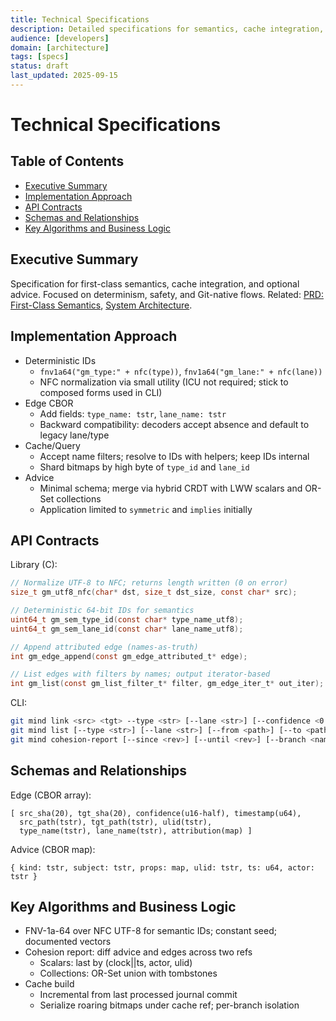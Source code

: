 ```yaml
---
title: Technical Specifications
description: Detailed specifications for semantics, cache integration, and advice.
audience: [developers]
domain: [architecture]
tags: [specs]
status: draft
last_updated: 2025-09-15
---
```


# Technical Specifications

## Table of Contents

- [Executive Summary](#executive-summary)
- [Implementation Approach](#implementation-approach)
- [API Contracts](#api-contracts)
- [Schemas and Relationships](#schemas-and-relationships)
- [Key Algorithms and Business Logic](#key-algorithms-and-business-logic)

## Executive Summary

Specification for first-class semantics, cache integration, and optional advice. Focused on determinism, safety, and Git-native flows. Related: [PRD: First-Class Semantics](../PRDs/PRD-git-mind-semantics-time-travel-prototype.md), [System Architecture](../architecture/System_Architecture.md).

## Implementation Approach

- Deterministic IDs
  - `fnv1a64("gm_type:" + nfc(type))`, `fnv1a64("gm_lane:" + nfc(lane))`
  - NFC normalization via small utility (ICU not required; stick to composed forms used in CLI)
- Edge CBOR
  - Add fields: `type_name: tstr`, `lane_name: tstr`
  - Backward compatibility: decoders accept absence and default to legacy lane/type
- Cache/Query
  - Accept name filters; resolve to IDs with helpers; keep IDs internal
  - Shard bitmaps by high byte of `type_id` and `lane_id`
- Advice
  - Minimal schema; merge via hybrid CRDT with LWW scalars and OR-Set collections
  - Application limited to `symmetric` and `implies` initially

## API Contracts

Library (C):

```c
// Normalize UTF-8 to NFC; returns length written (0 on error)
size_t gm_utf8_nfc(char* dst, size_t dst_size, const char* src);

// Deterministic 64-bit IDs for semantics
uint64_t gm_sem_type_id(const char* type_name_utf8);
uint64_t gm_sem_lane_id(const char* lane_name_utf8);

// Append attributed edge (names-as-truth)
int gm_edge_append(const gm_edge_attributed_t* edge);

// List edges with filters by names; output iterator-based
int gm_list(const gm_list_filter_t* filter, gm_edge_iter_t* out_iter);
```

CLI:

```bash
git mind link <src> <tgt> --type <str> [--lane <str>] [--confidence <0..1>]
git mind list [--type <str>] [--lane <str>] [--from <path>] [--to <path>]
git mind cohesion-report [--since <rev>] [--until <rev>] [--branch <name>]
```

## Schemas and Relationships

Edge (CBOR array):

```
[ src_sha(20), tgt_sha(20), confidence(u16-half), timestamp(u64),
  src_path(tstr), tgt_path(tstr), ulid(tstr),
  type_name(tstr), lane_name(tstr), attribution(map) ]
```

Advice (CBOR map):

```
{ kind: tstr, subject: tstr, props: map, ulid: tstr, ts: u64, actor: tstr }
```

## Key Algorithms and Business Logic

- FNV-1a-64 over NFC UTF-8 for semantic IDs; constant seed; documented vectors
- Cohesion report: diff advice and edges across two refs
  - Scalars: last by (clock||ts, actor, ulid)
  - Collections: OR-Set union with tombstones
- Cache build
  - Incremental from last processed journal commit
  - Serialize roaring bitmaps under cache ref; per-branch isolation
